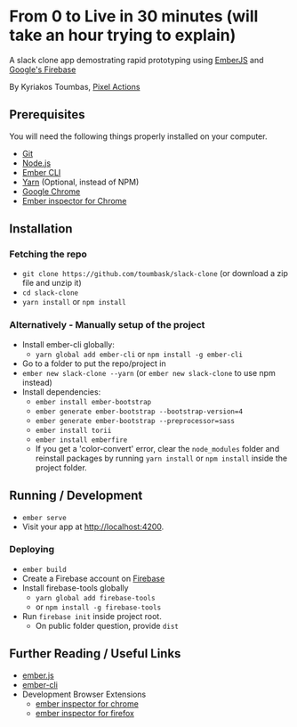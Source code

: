 # From 0 to Live in 30 minutes (will take an hour trying to explain)

A slack clone app demostrating rapid prototyping using [EmberJS](https://www.emberjs.com/) and [Google's Firebase](https://firebase.google.com/)

By Kyriakos Toumbas, [Pixel Actions](www.pixelactions.com)
## Prerequisites

You will need the following things properly installed on your computer.

* [Git](https://git-scm.com/)
* [Node.js](https://nodejs.org/)
* [Ember CLI](https://ember-cli.com/)
* [Yarn](https://yarnpkg.com/) (Optional, instead of NPM)
* [Google Chrome](https://google.com/chrome/)
* [Ember inspector for Chrome](https://chrome.google.com/webstore/detail/ember-inspector/bmdblncegkenkacieihfhpjfppoconhi?hl=en)

## Installation


### Fetching the repo
* `git clone https://github.com/toumbask/slack-clone` (or download a zip file and unzip it)
* `cd slack-clone`
* `yarn install` or `npm install`

  
### Alternatively - Manually setup of the project
* Install ember-cli globally:
  * `yarn global add ember-cli` or `npm install -g ember-cli`
* Go to a folder to put the repo/project in
* `ember new slack-clone --yarn` (or `ember new slack-clone` to use npm instead)
* Install dependencies:
  * `ember install ember-bootstrap`
  * `ember generate ember-bootstrap --bootstrap-version=4`
  * `ember generate ember-bootstrap --preprocessor=sass`
  * `ember install torii`
  * `ember install emberfire` 
  * If you get a 'color-convert' error, clear the `node_modules` folder and reinstall packages by running `yarn install` or `npm install` inside the project folder.
    
    
## Running / Development

* `ember serve`
* Visit your app at [http://localhost:4200](http://localhost:4200).

### Deploying

* `ember build`
* Create a Firebase account on [Firebase](https://firebase.google.com/)
* Install firebase-tools globally
	* `yarn global add firebase-tools`
  * or `npm install -g firebase-tools`
* Run `firebase init` inside project root.
  * On public folder question, provide `dist`
   
## Further Reading / Useful Links

* [ember.js](https://emberjs.com/)
* [ember-cli](https://ember-cli.com/)
* Development Browser Extensions
  * [ember inspector for chrome](https://chrome.google.com/webstore/detail/ember-inspector/bmdblncegkenkacieihfhpjfppoconhi)
  * [ember inspector for firefox](https://addons.mozilla.org/en-US/firefox/addon/ember-inspector/)

